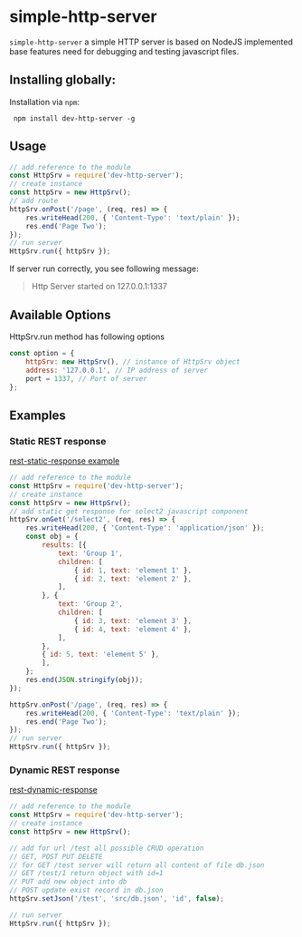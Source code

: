 # simple-http-server
`simple-http-server` a simple HTTP server is based on NodeJS implemented base features need for debugging and testing javascript files.
## Installing globally:

Installation via `npm`:

     npm install dev-http-server -g
## Usage
```javascript
// add reference to the module
const HttpSrv = require('dev-http-server');
// create instance
const httpSrv = new HttpSrv();
// add route
httpSrv.onPost('/page', (req, res) => {
    res.writeHead(200, { 'Content-Type': 'text/plain' });
    res.end('Page Two');
});
// run server
HttpSrv.run({ httpSrv });
```
If server run correctly, you see following message:
> Http Server started on 127.0.0.1:1337
## Available Options
HttpSrv.run method has following options
```javascript
const option = {
    httpSrv: new HttpSrv(), // instance of HttpSrv object
    address: '127.0.0.1', // IP address of server
    port = 1337, // Port of server 
};
```
## Examples
### Static REST response
[rest-static-response example](https://github.com/shuvava/dev-http-server/tree/master/examples/rest-static-response)
```javascript
// add reference to the module
const HttpSrv = require('dev-http-server');
// create instance
const httpSrv = new HttpSrv();
// add static get response for select2 javascript component
httpSrv.onGet('/select2', (req, res) => {
    res.writeHead(200, { 'Content-Type': 'application/json' });
    const obj = {
        results: [{
            text: 'Group 1',
            children: [
                { id: 1, text: 'element 1' },
                { id: 2, text: 'element 2' },
            ],
        }, {
            text: 'Group 2',
            children: [
                { id: 3, text: 'element 3' },
                { id: 4, text: 'element 4' },
            ],
        },
        { id: 5, text: 'element 5' },
        ],
    };
    res.end(JSON.stringify(obj));
});

httpSrv.onPost('/page', (req, res) => {
    res.writeHead(200, { 'Content-Type': 'text/plain' });
    res.end('Page Two');
});
// run server
HttpSrv.run({ httpSrv });
```
### Dynamic REST response
[rest-dynamic-response](https://github.com/shuvava/dev-http-server/tree/master/examples/rest-dynamic-response)
```javascript
// add reference to the module
const HttpSrv = require('dev-http-server');
// create instance
const httpSrv = new HttpSrv();

// add for url /test all possible CRUD operation
// GET, POST PUT DELETE
// for GET /test server will return all content of file db.json
// GET /test/1 return object with id=1
// PUT add new object into db
// POST update exist record in db.json
httpSrv.setJson('/test', 'src/db.json', 'id', false);

// run server
HttpSrv.run({ httpSrv });
```